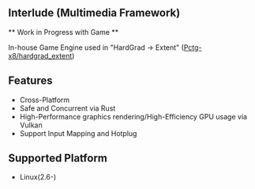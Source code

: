 Interlude (Multimedia Framework)
---

** Work in Progress with Game **  

In-house Game Engine used in "HardGrad -> Extent" ([Pctg-x8/hardgrad_extent](https://github.com/Pctg-x8/hardgrad_extent))

## Features

- Cross-Platform
- Safe and Concurrent via Rust
- High-Performance graphics rendering/High-Efficiency GPU usage via Vulkan
- Support Input Mapping and Hotplug

## Supported Platform

- Linux(2.6-)

